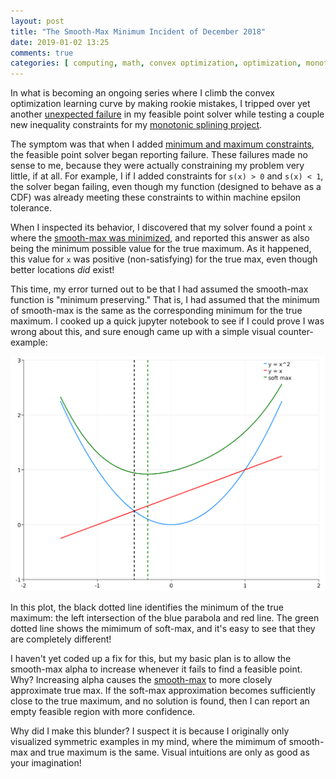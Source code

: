 ```yaml
---
layout: post
title: "The Smooth-Max Minimum Incident of December 2018"
date: 2019-01-02 13:25
comments: true
categories: [ computing, math, convex optimization, optimization, monotonic spline, spline, algorithms ]
---
```


In what is becoming an ongoing series where I climb the convex optimization learning curve by making rookie mistakes,
I tripped over yet another [unexpected failure](https://github.com/erikerlandson/gibbous/issues/1)
in my feasible point solver while testing a couple new inequality constraints for my
[monotonic splining project](https://github.com/erikerlandson/snowball).

The symptom was that when I added [minimum and maximum constraints](https://github.com/erikerlandson/snowball/pull/1),
the feasible point solver began reporting failure.
These failures made no sense to me, because they were actually constraining my problem very little, if at all.
For example, I if I added constraints for `s(x) > 0` and `s(x) < 1`, the solver began failing,
even though my function (designed to behave as a CDF) was already meeting these constraints to within machine epsilon tolerance.

When I inspected its behavior, I discovered that my solver found a point `x` where the
[smooth-max was minimized](http://erikerlandson.github.io/blog/2018/06/03/solving-feasible-points-with-smooth-max/),
and reported this answer as also being the minimum possible value for the true maximum.
As it happened, this value for `x` was positive (non-satisfying) for the true max, even though better locations _did_ exist!

This time, my error turned out to be that I had assumed the smooth-max function is "minimum preserving."
That is, I had assumed that the minimum of smooth-max is the same as the corresponding minimum for the true maximum.
I cooked up a quick jupyter notebook to see if I could prove I was wrong about this, and sure enough came up with a simple
visual counter-example:

![Figure-1](/assets/images/smooth-max-plot.png)

In this plot, the black dotted line identifies the minimum of the true maximum:
the left intersection of the blue parabola and red line.
The green dotted line shows the mimimum of soft-max, and it's easy to see that they are completely different!

I haven't yet coded up a fix for this, but my basic plan is to allow the smooth-max alpha to increase whenever it
fails to find a feasible point.
Why? Increasing alpha causes the
[smooth-max](http://erikerlandson.github.io/blog/2018/05/28/computing-smooth-max-and-its-gradients-without-over-and-underflow/)
to more closely approximate true max.
If the soft-max approximation becomes sufficiently close to the true maximum, and no solution is found,
then I can report an empty feasible region with more confidence.

Why did I make this blunder?
I suspect it is because I originally only visualized symmetric examples in my mind,
where the mimimum of smooth-max and true maximum is the same.
Visual intuitions are only as good as your imagination!
